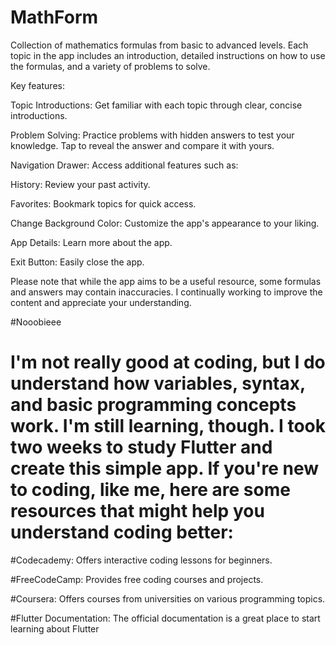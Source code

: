 # MathForm

Collection of mathematics formulas from basic to advanced levels. Each topic in the app includes an introduction, detailed instructions on how to use the formulas, and a variety of problems to solve.

Key features:

Topic Introductions: Get familiar with each topic through clear, concise introductions.

Problem Solving: Practice problems with hidden answers to test your knowledge. Tap to reveal the answer and compare it with yours.

Navigation Drawer: Access additional features such as:

History: Review your past activity.

Favorites: Bookmark topics for quick access.

Change Background Color: Customize the app's appearance to your liking.

App Details: Learn more about the app.

Exit Button: Easily close the app.

Please note that while the app aims to be a useful resource, some formulas and answers may contain inaccuracies. I continually working to improve the content and appreciate your understanding.


#Nooobieee

# I'm not really good at coding, but I do understand how variables, syntax, and basic programming concepts work. I'm still learning, though. I took two weeks to study Flutter and create this simple app. If you're new to coding, like me, here are some resources that might help you understand coding better:

#Codecademy: Offers interactive coding lessons for beginners.

#FreeCodeCamp: Provides free coding courses and projects.

#Coursera: Offers courses from universities on various programming topics.

#Flutter Documentation: The official documentation is a great place to start learning about Flutter
